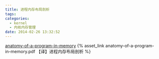 ```yaml
---
title: 进程内存布局剖析
tags:
categories:
  - kernel
  - 内核内存管理
date: 2014-02-26 13:32:52
---
```


[anatomy-of-a-program-in-memory](http://duartes.org/gustavo/blog/post/anatomy-of-a-program-in-memory)
{% asset_link anatomy-of-a-program-in-memory.pdf 【译】进程内存布局剖析 %}
